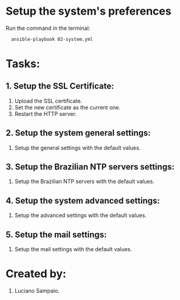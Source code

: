 # Setup the system's preferences

Run the command in the terminal:
```bash
  ansible-playbook 02-system.yml
```

# Tasks:

## 1. Setup the SSL Certificate:
  1. Upload the SSL certificate.
  1. Set the new certificate as the current one.
  1. Restart the HTTP server.

## 2. Setup the system general settings:
  1. Setup the general settings with the default values.

## 3. Setup the Brazilian NTP servers settings:
  1. Setup the Brazilian NTP servers with the default values.

## 4. Setup the system advanced settings:
  1. Setup the advanced settings with the default values.

## 5. Setup the mail settings:
  1. Setup the mail settings with the default values.

# Created by: 

1. Luciano Sampaio.
